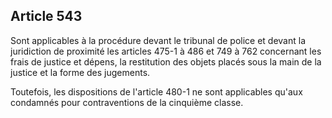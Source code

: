 Article 543
----
Sont applicables à la procédure devant le tribunal de police et devant la
juridiction de proximité les articles 475-1 à 486 et 749 à 762 concernant les
frais de justice et dépens, la restitution des objets placés sous la main de la
justice et la forme des jugements.

Toutefois, les dispositions de l'article 480-1 ne sont applicables qu'aux
condamnés pour contraventions de la cinquième classe.
